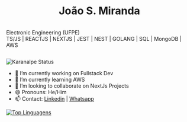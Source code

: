 <div style="display:flex; align-items: center; justify-content:center; flex-direction:column;">
  <h1>João S. Miranda</h1>
  <p>
    Electronic Engineering (UFPE)<br>
    TS/JS | REACTJS | NEXTJS | JEST | NEST | GOLANG | SQL | MongoDB | AWS <br>
  </p>
</div>

![Karanalpe Status](https://github-readme-stats.vercel.app/api?username=JoaoMiranda11&show_icons=true)

- 🔭 I’m currently working on Fullstack Dev
- 🌱 I’m currently learning AWS
- 👯 I’m looking to collaborate on NextJs Projects
- 😄 Pronouns: He/Him
- 📫 Contact: <a href="https://www.linkedin.com/in/jo%C3%A3o-miranda-pe/"  target="_blank" rel="noopener noreferrer">Linkedin</a> | <a href="https://api.whatsapp.com/send?phone=5587988731995&amp;text=Ol%C3%A1" target="_blank" rel="noopener noreferrer">Whatsapp</a>

[![Top Linguagens](https://github-readme-stats.vercel.app/api/top-langs/?username=JoaoMiranda11&layout=compact)](https://github.com/anuraghazra/github-readme-stats)


<!--



-->
